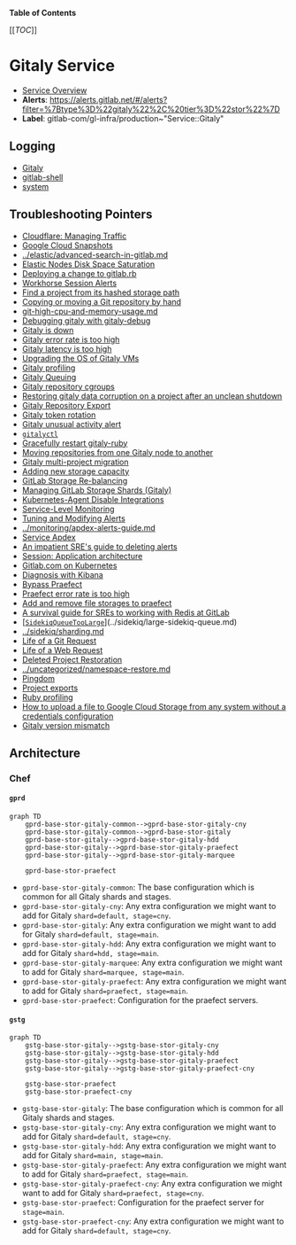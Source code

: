 <!-- MARKER: do not edit this section directly. Edit services/service-catalog.yml then run scripts/generate-docs -->

**Table of Contents**

[[_TOC_]]

# Gitaly Service

* [Service Overview](https://dashboards.gitlab.net/d/gitaly-main/gitaly-overview)
* **Alerts**: <https://alerts.gitlab.net/#/alerts?filter=%7Btype%3D%22gitaly%22%2C%20tier%3D%22stor%22%7D>
* **Label**: gitlab-com/gl-infra/production~"Service::Gitaly"

## Logging

* [Gitaly](https://log.gprd.gitlab.net/goto/4f0bd7f08b264e7de970bb0cc9530f9d)
* [gitlab-shell](https://log.gprd.gitlab.net/goto/ba97a9597863f0df1c3b894b44eb1db6)
* [system](https://log.gprd.gitlab.net/goto/7cfb513706cffc0789ad0842674e108a)

## Troubleshooting Pointers

* [Cloudflare: Managing Traffic](../cloudflare/managing-traffic.md)
* [Google Cloud Snapshots](../disaster-recovery/gcp-snapshots.md)
* [../elastic/advanced-search-in-gitlab.md](../elastic/advanced-search-in-gitlab.md)
* [Elastic Nodes Disk Space Saturation](../elastic/disk_space_saturation.md)
* [Deploying a change to gitlab.rb](../git/deploy-gitlab-rb-change.md)
* [Workhorse Session Alerts](../git/workhorse-git-session-alerts.md)
* [Find a project from its hashed storage path](find-project-from-hashed-storage.md)
* [Copying or moving a Git repository by hand](git-copy-by-hand.md)
* [git-high-cpu-and-memory-usage.md](git-high-cpu-and-memory-usage.md)
* [Debugging gitaly with gitaly-debug](gitaly-debugging-tool.md)
* [Gitaly is down](gitaly-down.md)
* [Gitaly error rate is too high](gitaly-error-rate.md)
* [Gitaly latency is too high](gitaly-latency.md)
* [Upgrading the OS of Gitaly VMs](gitaly-os-upgrade.md)
* [Gitaly profiling](gitaly-profiling.md)
* [Gitaly Queuing](gitaly-rate-limiting.md)
* [Gitaly repository cgroups](gitaly-repos-cgroup.md)
* [Restoring gitaly data corruption on a project after an unclean shutdown](gitaly-repository-corruption.md)
* [Gitaly Repository Export](gitaly-repositry-export.md)
* [Gitaly token rotation](gitaly-token-rotation.md)
* [Gitaly unusual activity alert](gitaly-unusual-activity.md)
* [`gitalyctl`](gitalyctl.md)
* [Gracefully restart gitaly-ruby](gracefully-restart-gitaly-ruby.md)
* [Moving repositories from one Gitaly node to another](move-repositories.md)
* [Gitaly multi-project migration](multi-project-migration.md)
* [Adding new storage capacity](new-storage.md)
* [GitLab Storage Re-balancing](storage-rebalancing.md)
* [Managing GitLab Storage Shards (Gitaly)](storage-sharding.md)
* [Kubernetes-Agent Disable Integrations](../kas/kubernetes-agent-disable-integrations.md)
* [Service-Level Monitoring](../metrics-catalog/service-level-monitoring.md)
* [Tuning and Modifying Alerts](../monitoring/alert_tuning.md)
* [../monitoring/apdex-alerts-guide.md](../monitoring/apdex-alerts-guide.md)
* [Service Apdex](../monitoring/definition-service-apdex.md)
* [An impatient SRE's guide to deleting alerts](../monitoring/deleting-alerts.md)
* [Session: Application architecture](../onboarding/architecture.md)
* [Gitlab.com on Kubernetes](../onboarding/gitlab.com_on_k8s.md)
* [Diagnosis with Kibana](../onboarding/kibana-diagnosis.md)
* [Bypass Praefect](../praefect/praefect-bypass.md)
* [Praefect error rate is too high](../praefect/praefect-error-rate.md)
* [Add and remove file storages to praefect](../praefect/praefect-file-storages.md)
* [A survival guide for SREs to working with Redis at GitLab](../redis/redis-survival-guide-for-sres.md)
* [[`SidekiqQueueTooLarge`](../../rules/sidekiq-queues.yml)](../sidekiq/large-sidekiq-queue.md)
* [../sidekiq/sharding.md](../sidekiq/sharding.md)
* [Life of a Git Request](../tutorials/overview_life_of_a_git_request.md)
* [Life of a Web Request](../tutorials/overview_life_of_a_web_request.md)
* [Deleted Project Restoration](../uncategorized/deleted-project-restore.md)
* [../uncategorized/namespace-restore.md](../uncategorized/namespace-restore.md)
* [Pingdom](../uncategorized/pingdom.md)
* [Project exports](../uncategorized/project-export.md)
* [Ruby profiling](../uncategorized/ruby-profiling.md)
* [How to upload a file to Google Cloud Storage from any system without a credentials configuration](../uncategorized/upload-file-to-gcs-using-signed-url.md)
* [Gitaly version mismatch](../version/gitaly-version-mismatch.md)
<!-- END_MARKER -->

<!-- ## Summary -->

## Architecture

### Chef

#### `gprd`

```mermaid
graph TD
    gprd-base-stor-gitaly-common-->gprd-base-stor-gitaly-cny
    gprd-base-stor-gitaly-common-->gprd-base-stor-gitaly
    gprd-base-stor-gitaly-->gprd-base-stor-gitaly-hdd
    gprd-base-stor-gitaly-->gprd-base-stor-gitaly-praefect
    gprd-base-stor-gitaly-->gprd-base-stor-gitaly-marquee

    gprd-base-stor-praefect
```

* `gprd-base-stor-gitaly-common`: The base configuration which is common for all Gitaly shards and stages.
* `gprd-base-stor-gitaly-cny`: Any extra configuration we might want to add for Gitaly `shard=default, stage=cny`.
* `gprd-base-stor-gitaly`: Any extra configuration we might want to add for Gitaly `shard=default, stage=main`.
* `gprd-base-stor-gitaly-hdd`: Any extra configuration we might want to add for Gitaly `shard=hdd, stage=main`.
* `gprd-base-stor-gitaly-marquee`: Any extra configuration we might want to add for Gitaly `shard=marquee, stage=main`.
* `gprd-base-stor-gitaly-praefect`: Any extra configuration we might want to add for Gitaly `shard=praefect, stage=main`.
* `gprd-base-stor-praefect`: Configuration for the praefect servers.

#### `gstg`

```mermaid
graph TD
    gstg-base-stor-gitaly-->gstg-base-stor-gitaly-cny
    gstg-base-stor-gitaly-->gstg-base-stor-gitaly-hdd
    gstg-base-stor-gitaly-->gstg-base-stor-gitaly-praefect
    gstg-base-stor-gitaly-->gstg-base-stor-gitaly-praefect-cny

    gstg-base-stor-praefect
    gstg-base-stor-praefect-cny
```

* `gstg-base-stor-gitaly`: The base configuration which is common for all Gitaly shards and stages.
* `gstg-base-stor-gitaly-cny`: Any extra configuration we might want to add for Gitaly `shard=default, stage=cny`.
* `gstg-base-stor-gitaly-hdd`: Any extra configuration we might want to add for Gitaly `shard=main, stage=main`.
* `gstg-base-stor-gitaly-praefect`: Any extra configuration we might want to add for Gitaly `shard=praefect, stage=main`.
* `gstg-base-stor-gitaly-praefect-cny`: Any extra configuration we might want to add for Gitaly `shard=praefect, stage=cny`.
* `gstg-base-stor-praefect`: Configuration for the praefect server for `stage=main`.
* `gstg-base-stor-praefect-cny`: Any extra configuration we might want to add for Gitaly `shard=default, stage=cny`.

<!-- ## Performance -->

<!-- ## Scalability -->

<!-- ## Availability -->

<!-- ## Durability -->

<!-- ## Security/Compliance -->

<!-- ## Monitoring/Alerting -->

<!-- ## Links to further Documentation -->
